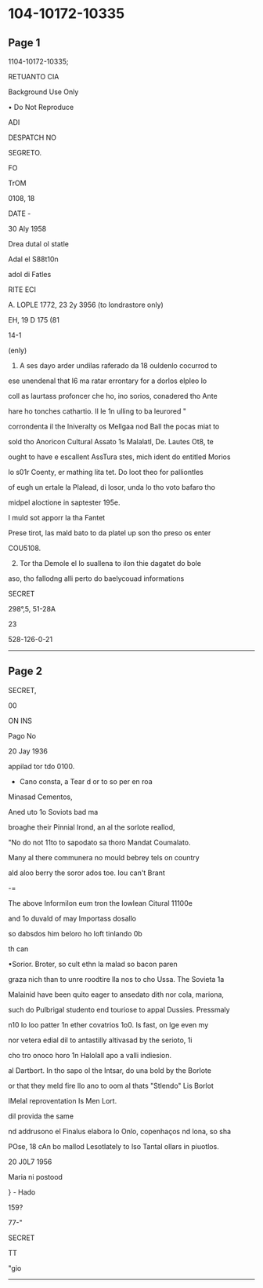 # 104-10172-10335

## Page 1

1104-10172-10335;

RETUANTO CIA

Background Use Only

• Do Not Reproduce

ADI

DESPATCH NO

SEGRETO.

FO

TrOM

0108, 18

DATE -

30 Aly 1958

Drea dutal ol statle

Adal el S88t10n

adol di Fatles

RITE ECI

A. LOPLE 1772, 23 2y 3956 (to londrastore only)

EH, 19 D 175 (81

14-1

(enly)

1. A ses dayo arder undilas raferado da 18 ouldenlo cocurrod to

ese unendenal that l6 ma ratar errontary for a dorlos elpleo lo

coll as laurtass profoncer che ho, ino sorios, conadered tho Ante

hare ho tonches cathartio. Il le 1n ulling to ba leurored "

corrondenta il the lniveralty os Mellgaa nod Ball the pocas miat to

sold tho Anoricon Cultural Assato 1s Malalatl, De. Lautes Ot8, te

ought to have e escallent AssTura stes, mich ident do entitled Morios

lo s01r Coenty, er mathing lita tet. Do loot theo for palliontles

of eugh un ertale la Plalead, di losor, unda lo tho voto bafaro tho

midpel aloctione in saptester 195e.

I muld sot apporr la tha Fantet

Prese tirot, las mald bato to da platel up son tho preso os enter

COU5108.

2. Tor tha Demole el lo suallena to ilon thie dagatet do bole

aso, tho fallodng alli perto do baelycouad informations

SECRET

298°,5, 51-28A

23

528-126-0-21

---

## Page 2

SECRET,

00

ON INS

Pago No

20 Jay 1936

appilad tor tdo 0100.

* Cano consta, a Tear d or to so per en roa

Minasad Cementos,

Aned uto 1o Soviots bad ma

broaghe their Pinnial Irond, an al the sorlote reallod,

"No do not 11to to sapodato sa thoro Mandat Coumalato.

Many al there communera no mould bebrey tels on country

ald aloo berry the soror ados toe. Iou can't Brant

-=

The above Informilon eum tron the lowlean Citural 11100e

and 1o duvald of may Importass dosallo

so dabsdos him beloro ho loft tinlando 0b

th can

•Sorior. Broter, so cult ethn la malad so bacon paren

graza nich than to unre roodtire lla nos to cho Ussa. The Sovieta 1a

Malainid have been quito eager to ansedato dith nor cola, mariona,

such do Pulbrigal studento end touriose to appal Dussies. Pressmaly

n10 lo loo patter 1n ether covatrios 1o0. Is fast, on lge even my

nor vetera edial dil to antastilly altivasad by the serioto, 1i

cho tro onoco horo 1n Halolall apo a valli indiesion.

al Dartbort. In tho sapo ol the Intsar, do una bold by the Borlote

or that they meld fire llo ano to oom al thats "Stlendo" Lis Borlot

IMelal reproventation Is Men Lort.

dil provida the same

nd addrusono el Finalus elabora lo Onlo, copenhaços nd lona, so sha

POse, 18 cAn bo mallod Lesotlately to lso Tantal ollars in piuotlos.

20 J0L7 1956

Maria ni postood

} - Hado

159?

77-"

SECRET

TT

"gio

---

